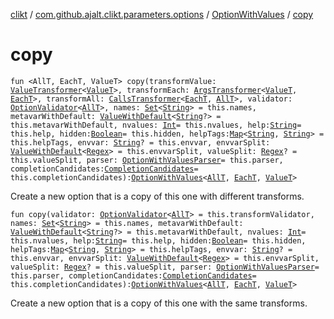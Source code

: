[clikt](../../index.md) / [com.github.ajalt.clikt.parameters.options](../index.md) / [OptionWithValues](index.md) / [copy](./copy.md)

# copy

`fun <AllT, EachT, ValueT> copy(transformValue: `[`ValueTransformer`](../-value-transformer.md)`<`[`ValueT`](copy.md#ValueT)`>, transformEach: `[`ArgsTransformer`](../-args-transformer.md)`<`[`ValueT`](copy.md#ValueT)`, `[`EachT`](copy.md#EachT)`>, transformAll: `[`CallsTransformer`](../-calls-transformer.md)`<`[`EachT`](copy.md#EachT)`, `[`AllT`](copy.md#AllT)`>, validator: `[`OptionValidator`](../-option-validator.md)`<`[`AllT`](copy.md#AllT)`>, names: `[`Set`](https://kotlinlang.org/api/latest/jvm/stdlib/kotlin.collections/-set/index.html)`<`[`String`](https://kotlinlang.org/api/latest/jvm/stdlib/kotlin/-string/index.html)`> = this.names, metavarWithDefault: `[`ValueWithDefault`](../-value-with-default/index.md)`<`[`String`](https://kotlinlang.org/api/latest/jvm/stdlib/kotlin/-string/index.html)`?> = this.metavarWithDefault, nvalues: `[`Int`](https://kotlinlang.org/api/latest/jvm/stdlib/kotlin/-int/index.html)` = this.nvalues, help: `[`String`](https://kotlinlang.org/api/latest/jvm/stdlib/kotlin/-string/index.html)` = this.help, hidden: `[`Boolean`](https://kotlinlang.org/api/latest/jvm/stdlib/kotlin/-boolean/index.html)` = this.hidden, helpTags: `[`Map`](https://kotlinlang.org/api/latest/jvm/stdlib/kotlin.collections/-map/index.html)`<`[`String`](https://kotlinlang.org/api/latest/jvm/stdlib/kotlin/-string/index.html)`, `[`String`](https://kotlinlang.org/api/latest/jvm/stdlib/kotlin/-string/index.html)`> = this.helpTags, envvar: `[`String`](https://kotlinlang.org/api/latest/jvm/stdlib/kotlin/-string/index.html)`? = this.envvar, envvarSplit: `[`ValueWithDefault`](../-value-with-default/index.md)`<`[`Regex`](https://kotlinlang.org/api/latest/jvm/stdlib/kotlin.text/-regex/index.html)`> = this.envvarSplit, valueSplit: `[`Regex`](https://kotlinlang.org/api/latest/jvm/stdlib/kotlin.text/-regex/index.html)`? = this.valueSplit, parser: `[`OptionWithValuesParser`](../../com.github.ajalt.clikt.parsers/-option-with-values-parser/index.md)` = this.parser, completionCandidates: `[`CompletionCandidates`](../../com.github.ajalt.clikt.completion/-completion-candidates/index.md)` = this.completionCandidates): `[`OptionWithValues`](index.md)`<`[`AllT`](copy.md#AllT)`, `[`EachT`](copy.md#EachT)`, `[`ValueT`](copy.md#ValueT)`>`

Create a new option that is a copy of this one with different transforms.

`fun copy(validator: `[`OptionValidator`](../-option-validator.md)`<`[`AllT`](index.md#AllT)`> = this.transformValidator, names: `[`Set`](https://kotlinlang.org/api/latest/jvm/stdlib/kotlin.collections/-set/index.html)`<`[`String`](https://kotlinlang.org/api/latest/jvm/stdlib/kotlin/-string/index.html)`> = this.names, metavarWithDefault: `[`ValueWithDefault`](../-value-with-default/index.md)`<`[`String`](https://kotlinlang.org/api/latest/jvm/stdlib/kotlin/-string/index.html)`?> = this.metavarWithDefault, nvalues: `[`Int`](https://kotlinlang.org/api/latest/jvm/stdlib/kotlin/-int/index.html)` = this.nvalues, help: `[`String`](https://kotlinlang.org/api/latest/jvm/stdlib/kotlin/-string/index.html)` = this.help, hidden: `[`Boolean`](https://kotlinlang.org/api/latest/jvm/stdlib/kotlin/-boolean/index.html)` = this.hidden, helpTags: `[`Map`](https://kotlinlang.org/api/latest/jvm/stdlib/kotlin.collections/-map/index.html)`<`[`String`](https://kotlinlang.org/api/latest/jvm/stdlib/kotlin/-string/index.html)`, `[`String`](https://kotlinlang.org/api/latest/jvm/stdlib/kotlin/-string/index.html)`> = this.helpTags, envvar: `[`String`](https://kotlinlang.org/api/latest/jvm/stdlib/kotlin/-string/index.html)`? = this.envvar, envvarSplit: `[`ValueWithDefault`](../-value-with-default/index.md)`<`[`Regex`](https://kotlinlang.org/api/latest/jvm/stdlib/kotlin.text/-regex/index.html)`> = this.envvarSplit, valueSplit: `[`Regex`](https://kotlinlang.org/api/latest/jvm/stdlib/kotlin.text/-regex/index.html)`? = this.valueSplit, parser: `[`OptionWithValuesParser`](../../com.github.ajalt.clikt.parsers/-option-with-values-parser/index.md)` = this.parser, completionCandidates: `[`CompletionCandidates`](../../com.github.ajalt.clikt.completion/-completion-candidates/index.md)` = this.completionCandidates): `[`OptionWithValues`](index.md)`<`[`AllT`](index.md#AllT)`, `[`EachT`](index.md#EachT)`, `[`ValueT`](index.md#ValueT)`>`

Create a new option that is a copy of this one with the same transforms.

